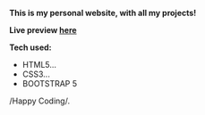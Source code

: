 **This is my personal website,
with all my projects!**

**Live preview [here](https://justaway1.github.io/Portfolio/)**


**Tech used:**
 - HTML5...
 - CSS3...
 - BOOTSTRAP 5

/Happy Coding/.

